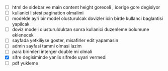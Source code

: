 - [ ] html de sidebar ve main content height goreceli , icerige gore degisiyor
- [ ] kullanici listesi pagination olmalimi
- [ ] modelde ayri bir model olusturulcak dovizler icin birde kullanci baglantisi yapilcak
- [ ] doviz modeli olusturulduktan sonra kullanici duzenleme bolumune eklenecek
- [ ] sayfada yetkiliyse goster,  misafirler edit yapamasin
- [ ] admin sayfasi tammi olmasi lazim
- [ ] para birimleri interger double mi olmali
- [X] sifre degisiminde yanlis sifrede uyari vermedi
- [ ] pdf yukleme
